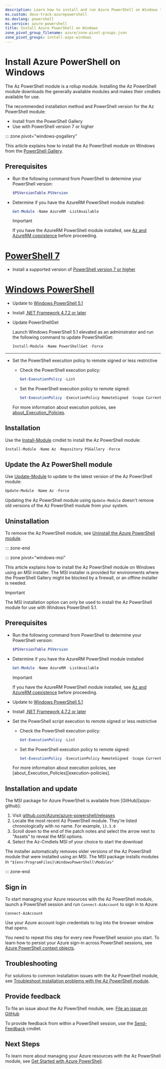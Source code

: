 ```yaml
---
description: Learn how to install and run Azure PowerShell on Windows to manage your Azure resources with PowerShell. Step-by-step guide for seamless installation and updates.
ms.custom: devx-track-azurepowershell
ms.devlang: powershell
ms.service: azure-powershell
title: Install Azure PowerShell on Windows
zone_pivot_group_filename: azure/zone-pivot-groups.json
zone_pivot_groups: install-azps-windows
---
```


# Install Azure PowerShell on Windows

The Az PowerShell module is a rollup module. Installing the Az PowerShell module downloads the
generally available modules and makes their cmdlets available for use.

The recommended installation method and PowerShell version for the Az PowerShell module:

- Install from the PowerShell Gallery
- Use with PowerShell version 7 or higher

::: zone pivot="windows-psgallery"

This article explains how to install the Az PowerShell module on Windows from the
[PowerShell Gallery][powershell-gallery].

## Prerequisites

- Run the following command from PowerShell to determine your PowerShell version:

  ```powershell
  $PSVersionTable.PSVersion
  ```

- Determine if you have the AzureRM PowerShell module installed:

  ```powershell
  Get-Module -Name AzureRM -ListAvailable
  ```

  > [!IMPORTANT]
  > If you have the AzureRM PowerShell module installed, see
  > [Az and AzureRM coexistence][azurerm-coexistence] before proceeding.

# [PowerShell 7](#tab/powershell)

- Install a supported version of [PowerShell version 7 or higher][install-pwsh]

# [Windows PowerShell](#tab/windowspowershell)

- Update to [Windows PowerShell 5.1][update-powershell51]
- Install [.NET Framework 4.7.2 or later][install-dotnet]
- Update PowerShellGet

  Launch Windows PowerShell 5.1 elevated as an administrator and run the following command to update
  PowerShellGet:

  ```powershell
  Install-Module -Name PowerShellGet -Force
  ```

---

- Set the PowerShell execution policy to remote signed or less restrictive

  - Check the PowerShell execution policy:

    ```powershell
    Get-ExecutionPolicy -List
    ```

  - Set the PowerShell execution policy to remote signed:

    ```powershell
    Set-ExecutionPolicy -ExecutionPolicy RemoteSigned -Scope CurrentUser
    ```

  For more information about execution policies, see
  [about_Execution_Policies][execution-policies].

## Installation

Use the [Install-Module][install-module] cmdlet to install the Az PowerShell module:

```powershell
Install-Module -Name Az -Repository PSGallery -Force
```

## Update the Az PowerShell module

Use [Update-Module][update-module] to update to the latest version of the Az PowerShell module:

```powershell
Update-Module -Name Az -Force
```

Updating the Az PowerShell module using `Update-Module` doesn't remove old versions of the Az
PowerShell module from your system.

## Uninstallation

To remove the Az PowerShell module, see [Uninstall the Azure PowerShell module][uninstall-azps].

::: zone-end

::: zone pivot="windows-msi"

This article explains how to install the Az PowerShell module on Windows using an MSI installer. The
MSI installer is provided for environments where the PowerShell Gallery might be blocked by a
firewall, or an offline installer is needed.

> [!IMPORTANT]
> The MSI installation option can only be used to install the Az PowerShell module for use with
> Windows PowerShell 5.1.

## Prerequisites

- Run the following command from PowerShell to determine your PowerShell version:

  ```powershell
  $PSVersionTable.PSVersion
  ```

- Determine if you have the AzureRM PowerShell module installed

  ```powershell
  Get-Module -Name AzureRM -ListAvailable
  ```

  > [!IMPORTANT]
  > If you have the AzureRM PowerShell module installed, see
  > [Az and AzureRM coexistence][azurerm-coexistence] before proceeding.

- Update to [Windows PowerShell 5.1][update-powershell51]
- Install [.NET Framework 4.7.2 or later][install-dotnet]

- Set the PowerShell script execution to remote signed or less restrictive

  - Check the PowerShell execution policy:

    ```powershell
    Get-ExecutionPolicy -List
    ```

  - Set the PowerShell execution policy to remote signed:

    ```powershell
    Set-ExecutionPolicy -ExecutionPolicy RemoteSigned -Scope CurrentUser
    ```

  For more information about execution policies, see
  [about_Execution_Policies][execution-poliicies].

## Installation and update

The MSI package for Azure PowerShell is available from [GitHub][azps-github]:

1. Visit
   [github.com/Azure/azure-powershell/releases][azps-github-releases]
1. Locate the most recent Az PowerShell module. They're listed chronologically with no name. For
   example, `13.3.0`
1. Scroll down to the end of the patch notes and select the arrow next to "Assets" to reveal the MSI
   options.
1. Select the Az-Cmdlets MSI of your choice to start the download

The installer automatically removes older versions of the Az PowerShell module that were installed
using an MSI. The MSI package installs modules in `"${env:ProgramFiles}\WindowsPowerShell\Modules"`

::: zone-end

## Sign in

To start managing your Azure resources with the Az PowerShell module, launch a PowerShell session
and run `Connect-AzAccount` to sign in to Azure:

```azurepowershell
Connect-AzAccount
```

Use your Azure account login credentials to log into the browser window that opens.

You need to repeat this step for every new PowerShell session you start. To learn how to persist
your Azure sign-in across PowerShell sessions, see
[Azure PowerShell context objects][context-persistence].

## Troubleshooting

For solutions to common installation issues with the Az PowerShell module, see
[Troubleshoot installation problems with the Az PowerShell module][troubleshoot-install].

## Provide feedback

To file an issue about the Az PowerShell module, see: [File an issue on GitHub][report-issue]

To provide feedback from within a PowerShell session, use the [Send-Feedback][send-feedback] cmdlet.

## Next Steps

To learn more about managing your Azure resources with the Az PowerShell module, see
[Get Started with Azure PowerShell][get-started].

<!-- link references -->

[powershell-gallery]: /powershell/scripting/gallery/overview
[azurerm-coexistence]: troubleshooting.md#az-and-azurerm-coexistence
[install-pwsh]: /powershell/scripting/install/installing-powershell-on-windows
[update-powershell51]: /powershell/scripting/windows-powershell/install/installing-windows-powershell#upgrading-existing-windows-powershell
[install-dotnet]: /dotnet/framework/install
[execution-policies]: /powershell/module/microsoft.powershell.core/about/about_execution_policies
[install-module]: /powershell/module/powershellget/install-module
[update-module]: /powershell/module/powershellget/update-module
[uninstall-azps]: uninstall-az-ps.md
[azps-github-releases]: https://github.com/Azure/azure-powershell/releases
[context-persistence]: context-persistence.md
[troubleshoot-install]: troubleshooting.md#installation
[report-issue]: https://github.com/Azure/azure-powershell/issues
[send-feedback]: /powershell/module/az.accounts/send-feedback
[get-started]: get-started-azureps.md
